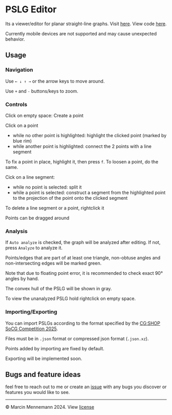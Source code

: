 # PSLG Editor
Its a viewer/editor for planar straight-line graphs.
Visit [here](https://mennemann.github.io/PSLGEditor/).
View code [here](https://github.com/mennemann/PSLGEditor/).

Currently mobile devices are not supported and may cause unexpected behavior.

## Usage
### Navigation
Use `← ↓ ↑ →` or the arrow keys to move around.

Use `+` and `-` buttons/keys to zoom.


### Controls
Click on empty space: Create a point

Click on a point
+ while no other point is highlighted: highlight the clicked point (marked by blue rim)
+ while another point is highlighted: connect the 2 points with a line segment


To fix a point in place, highlight it, then press `f`. To loosen a point, do the same.

Cick on a line segment:
+ while no point is selected: split it
+ while a point is selected: construct a segment from the highlighted point to the projection of the point onto the clicked segment

To delete a line segment or a point, rightclick it

Points can be dragged around


### Analysis
If `Auto analyze` is checked, the graph will be analyzed after editing. If not, press `Analyze` to analyze it.

Points/edges that are part of at least one triangle, non-obtuse angles and non-intersecting edges will be marked green.

Note that due to floating point error, it is recommended to check exact 90° angles by hand.

The convex hull of the PSLG will be shown in gray.

To view the unanalyzed PSLG hold rightclick on empty space.

### Importing/Exporting
You can import PSLGs according to the format specified by the [CG:SHOP SoCG Competition 2025](https://cgshop.ibr.cs.tu-bs.de/competition/cg-shop-2025/#instance-format).

Files must be in `.json` format or compressed json format (`.json.xz`).

Points added by importing are fixed by default.

Exporting will be implemented soon.


## Bugs and feature ideas
feel free to reach out to me or create an [issue](https://github.com/mennemann/PSLGEditor/issues) with any bugs you discover or features you would like to see.

---
&copy; Marcin Mennemann 2024. View [license](https://raw.githubusercontent.com/mennemann/PSLGEditor/main/LICENSE)
